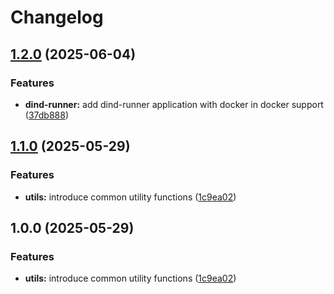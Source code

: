 # Changelog

## [1.2.0](https://github.com/ecoma-io/application/compare/utils@v1.1.0...utils@v1.2.0) (2025-06-04)


### Features

* **dind-runner:** add dind-runner application with docker in docker support ([37db888](https://github.com/ecoma-io/application/commit/37db888ecdd2ab15c889c091006d1f73c4247fd4))

## [1.1.0](https://github.com/ecoma-io/application/compare/utils@v1.0.0...utils@v1.1.0) (2025-05-29)


### Features

* **utils:** introduce common utility functions ([1c9ea02](https://github.com/ecoma-io/application/commit/1c9ea02b04d0ef565b0ec3d658468804ac4ebe11))

## 1.0.0 (2025-05-29)


### Features

* **utils:** introduce common utility functions ([1c9ea02](https://github.com/ecoma-io/application/commit/1c9ea02b04d0ef565b0ec3d658468804ac4ebe11))
